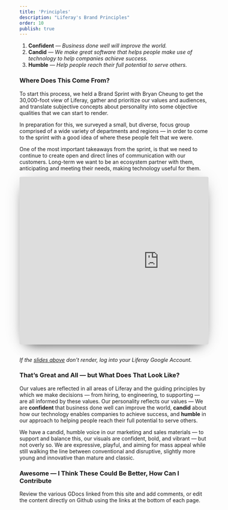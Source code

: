 ```yaml
---
title: 'Principles'
description: "Liferay's Brand Principles"
order: 10
publish: true
---
```


1.  **Confident** &mdash; _Business done well will improve the world._
1.  **Candid** &mdash; _We make great software that helps people make use of technology to help companies achieve success._
1.  **Humble** &mdash; _Help people reach their full potential to serve others._

### Where Does This Come From?

To start this process, we held a Brand Sprint with Bryan Cheung to get the 30,000-foot view of Liferay, gather and prioritize our values and audiences, and translate subjective concepts about personality into some objective qualities that we can start to render.

In preparation for this, we surveyed a small, but diverse, focus group comprised of a wide variety of departments and regions &mdash; in order to come to the sprint with a good idea of where these people felt that we were.

One of the most important takeaways from the sprint, is that we need to continue to create open and direct lines of communication with our customers. Long-term we want to be an ecosystem partner with them, anticipating and meeting their needs, making technology useful for them.

<div style="height: 446px; margin-bottom: 2rem; overflow: hidden; margin-left: 0px; max-width: 816px; width: 100%; box-shadow: 0 0.2rem 3rem -1rem rgba(0, 0, 0, 0.3), 0 1rem 2rem -1.25rem rgba(0, 0, 0, 0.8); border-radius: 4px;">
    <iframe src="https://docs.google.com/a/liferay.com/presentation/d/e/2PACX-1vQFO-HEjBi2juBAEw6aqRutC1W9WOEnvfmrT606jRaEmxV2dfvX_s-CevAgK1T6Z422BPbdFszhJmtS/embed?start=false&loop=false&delayms=3000" frameborder="0"  width="742" height="447" allowfullscreen={true} mozallowfullscreen={true} webkitallowfullscreen={true}></iframe>
</div>

_If the [slides above](https://docs.google.com/presentation/d/1wG5cn9-guNCskiIlMM95JwqtgtZEzYIsi7gPNCZmqXo/edit?usp=sharing) don't render, log into your Liferay Google Account._

### That’s Great and All — but What Does That Look Like?

Our values are reflected in all areas of Liferay and the guiding principles by which we make decisions — from hiring, to engineering, to supporting — are all informed by these values. Our personality reflects our values — We are **confident** that business done well can improve the world, **candid** about how our technology enables companies to achieve success, and **humble** in our approach to helping people reach their full potential to serve others.

We have a candid, humble voice in our marketing and sales materials — to support and balance this, our visuals are confident, bold, and vibrant — but not overly so. We are expressive, playful, and aiming for mass appeal while still walking the line between conventional and disruptive, slightly more young and innovative than mature and classic.

### Awesome — I Think These Could Be Better, How Can I Contribute

Review the various GDocs linked from this site and add comments, or edit the content directly on Github using the links at the bottom of each page.
